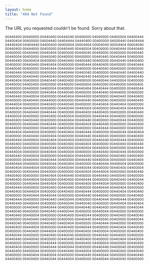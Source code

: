 ```yaml
---
layout: home
title: "404 Not Found"
---
```


The URL you requested couldn't be found.
Sorry about that.

<div style="font-size:8pt;">
00440400 00440000 00440400 00444040 00400000 04040000 04400004 04400444
04400404 00400000 04004440 04404444 04440400 00400000 04000440 04404444
04440404 04404440 04400400 00400004 00004404 00004040 00004404 00004040
00440400 00444000 00400000 00440440 00440004 00400000 00440444 00440440
00400000 00440440 00440404 00400000 00440040 00440000 00400000 00440440
00440004 00400000 00440040 00440000 00400000 00440440 00440444 00400000
00440440 00440404 00400000 00440440 04400440 00400000 00440440 04400400
00400000 00440440 00440404 00400000 00440444 00440400 00400000 00440444
00440040 00400000 00440444 00444004 00400000 00440040 00440000 00400000
00440444 00440000 00400000 00440444 00440040 00400000 00440440 04400440
00400000 00440440 00440040 00400000 00440440 04400044 00400000 00440440
00440404 00400000 00440440 04400400 00400000 00440044 04400004 00400000
00440000 04400400 00400000 00440000 04400004 00400000 00440000 04400400
00400000 00440000 04400004 00400000 00440404 00440444 00400000 00440044
00440004 00400000 00440404 00440040 00400000 00440440 00444000 00400000
00440440 00440004 00400000 00440404 00444000 00400000 00440440 00440400
00400000 00440440 00444000 00400000 00440440 00440040 00400000 00440440
00444004 00400000 00440400 00440040 00400000 00440404 00440404 00400000
00440404 00440404 00400000 00440044 00440004 00400000 00440404 00440004
00400000 00440440 00440444 00400000 00440400 04400400 00400000 00440440
04400004 00400000 00440400 00440004 00400000 00440444 00444000 00400000
00440400 04400440 00400000 00440404 00440440 00400000 00440044 00440000
00400000 00440440 00440444 00400000 00440404 00440440 00400000 00440400
00444000 00400000 00440400 04400004 00400000 00440444 00440000 00400000
00440404 00444004 00400000 00440404 00440444 00400000 00440044 00440404
00400000 00440440 04400404 00400000 00440440 00440040 00400000 00440400
00440444 00400000 00440404 00440404 00400000 00440440 00440444 00400000
00440400 04400004 00400000 00440400 00440404 00400000 00440400 00440440
00400000 00440400 00440044 00400000 00440404 00440004 00400000 00440444
00444004 00400000 00440404 00440004 00400000 00440440 00440444 00400000
00440440 00440004 00400000 00440404 00444000 00400000 00440400 04400400
00400000 00440440 00440444 00400000 00440440 00440004 00400000 00440404
00440444 00400000 00440044 00440404 00400000 00440444 04400004 00400000
00440404 00444004 00400000 00440044 00440044 00400000 00440400 04400004
00400000 00440444 00440000 00400000 00440404 00444004 00400000 00440440
04400400 00400000 00440404 00440440 00400000 00440440 04400040 00400000
00440400 00444004 00400000 00440400 00440444 00400000 00440440 04400044
00400000 00440444 00440404 00400000 00440400 00444004 00400000 00440400
00440444 00400000 00440400 00440440 00400000 00440444 00440404 00400000
00440400 00444004 00400000 00440400 00440444 00400000 00440404 00440440
00400000 00440444 00440044 00400000 00440440 00440040 00400000 00440400
00440444 00400000 00440440 04400044 00400000 00440444 00440444 00400000
00440440 00440044 00400000 00440044 00440040 00400000 00440404 00440404
00400000 00440440 00440444 00400000 00440440 00440400 00400000 00440044
00440040 00400000 00440440 04400044 00400000 00440044 00440000 00400000
00440440 00440004 00400000 00440400 00440044 00400000 00440400 00440040
00400000 00440440 04400400 00400000 00440440 00440040 00400000 00440044
00440040 00400000 00440400 04400404 00400000 00440444 00440000 00400000
00440400 00444004 00400000 00440400 00440044 00400000 00440404 00440040
00400000 00440400 00444004 00400000 00440400 04400004 00400000 00440400
00440044 00400000 00440400 00440040 00400000 00440440 00444000 00400000
00440440 00440040 00400000 00440440 04400400 00400000 00440404 00440004
00400000 00440440 00440444 00400000 00440400 04400004 00400000 00440400
00440404 00400000 00440444 00440044 00400000 00440440 04400040 00400000
00440400 04400044 00400000 00440440 00444004 00400000 00440400 00440040
00400000 00440404 00440004 00400000 00440440 00440044 00400000 00440440
04400400 00400000 00440044 00444004 00400000 00440044 00440040 00400000
</div>


